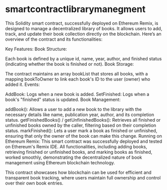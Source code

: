 # smartcontractlibrarymanegment


This Solidity smart contract, successfully deployed on Ethereum Remix, is designed to manage a decentralized library of books. It allows users to add, track, and update their book collection directly on the blockchain. Here’s an overview of the contract and its functionalities:

Key Features:
Book Structure:

Each book is defined by a unique id, name, year, author, and finished status (indicating whether the book is finished or not).
Book Storage:

The contract maintains an array bookList that stores all books, with a mapping bookToOwner to link each book's ID to the user (owner) who added it.
Events:

AddBook: Logs when a new book is added.
SetFinished: Logs when a book's "finished" status is updated.
Book Management:

addBook(): Allows a user to add a new book to the library with the necessary details like name, publication year, author, and its completion status.
getFinishedBooks() / getUnfinishedBooks(): Retrieves all finished or unfinished books owned by the caller, filtering based on their completion status.
markFinished(): Lets a user mark a book as finished or unfinished, ensuring that only the owner of the book can make this change.
Running on Ethereum Remix:
This smart contract was successfully deployed and tested on Ethereum's Remix IDE. All functionalities, including adding books, retrieving finished or unfinished books, and marking books as finished, worked smoothly, demonstrating the decentralized nature of book management using Ethereum blockchain technology.

This contract showcases how blockchain can be used for efficient and transparent book tracking, where users maintain full ownership and control over their own book entries.

